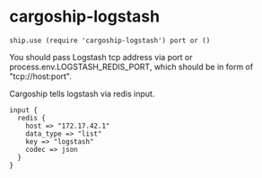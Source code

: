 cargoship-logstash
==================

    ship.use (require 'cargoship-logstash') port or ()
    
You should pass Logstash tcp address via port or process.env.LOGSTASH_REDIS_PORT, which should be in form of "tcp://host:port".

Cargoship tells logstash via redis input. 

```
input {
  redis {
    host => "172.17.42.1"
    data_type => "list"
    key => "logstash"
    codec => json
  }
}
```

